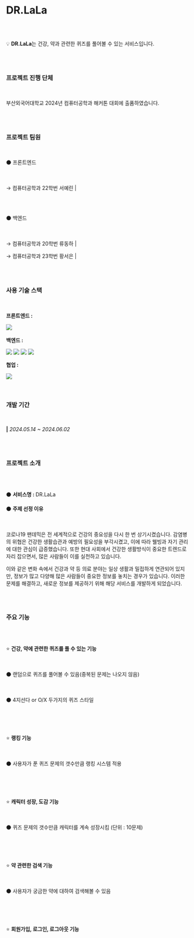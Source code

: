 <div>
    <h1>DR.LaLa</h1>
    <h6></h6>
    <br>
    <div style="border: 1px;">
        <p>💡 <b>DR.LaLa</b>는 건강, 약과 관련한 퀴즈를 풀어볼 수 있는 서비스입니다.</p>
    </div>
    <br>
    <br>
    <div>
        <h3>프로젝트 진행 단체</h3><br>
        <p>부산외국어대학교 2024년 컴퓨터공학과 해커톤 대회에 출품하였습니다.</p>
    </div>
    <br>
    <br>
    <div>
        <h3>프로젝트 팀원</h3><br>
        <p>⚫️ 프론트엔드</p><br>
        <p>→ 컴퓨터공학과 22학번 서예린 | </p><a href="https://github.com/seyerin"></a>
        <br>
        <br>
        <p>⚫️ 백엔드</p><br>
        <p>→ 컴퓨터공학과 20학번 류동하 | </p><a href="https://github.com/dongha0312"></a>
        <p>→ 컴퓨터공학과 23학번 황서은 | </p><a href="https://github.com/Hwangseoeun"></a>
    </div>
    <br>
    <br>
    <div>
        <h3>사용 기술 스택</h3><br>
        <p><b>프론트엔드 : </b></p>
        <img src="https://img.shields.io/badge/React-FFDE44?style=for-the-badge&logo=React&logoColor=white" />
        <img src="https://img.shields.io/badge/styled--components-FF4C4C?style=for-the-badge&logo=styled-components&logoColor=white" alt=""/>
        <br>
        <p><b>백엔드 : </b></p>
        <img src="https://img.shields.io/badge/Java-ED8B00?style=for-the-badge&logo=java&logoColor=white">
        <img src="https://img.shields.io/badge/SpringBoot-6DB33F?style=for-the-badge&logo=SpringBoot&logoColor=white">
        <img src="https://img.shields.io/badge/MySQL-4479A1?style=for-the-badge&logo=MySQL&logoColor=white">
        <img src="https://img.shields.io/badge/JPA(Hibernate)-59666C?style=for-the-badge&logo=hibernate&logoColor=white">
        <br>
        <p><b>협업 : </b></p>
        <img src="https://img.shields.io/badge/notion-000000?style=for-the-badge&logo=notion&logoColor=white">
    </div>
    <br>
    <br>
    <div>
        <h3>개발 기간</h3><br>
        <p><b>|</b> <i>2024.05.14 ~ 2024.06.02</i></p>
    </div>
    <br>
    <br>
    <div>
        <h3>프로젝트 소개</h3>
        <h6></h6><br>
        <div>
            <p>⚫️ <b>서비스명 : </b>DR.LaLa</p>
        </div>
        <div>
            <p>⚫️ <b>주제 선정 이유</b></p><br>
            <p>코로나19 팬데믹은 전 세계적으로 건강의 중요성을 다시 한 번 상기시켰습니다. 감염병의 위협은 건강한 생활습관과 예방의 필요성을 부각시켰고, 이에 따라 웰빙과 자기 관리에 대한 관심이 급증했습니다. 또한 현대 사회에서 건강한 생활방식이 중요한 트렌드로 자리 잡으면서, 많은 사람들이 이를 실천하고 있습니다.</p>
            <p>이와 같은 변화 속에서 건강과 약 등 의료 분야는 일상 생활과 밀접하게 연관되어 있지만, 정보가 많고 다양해 많은 사람들이 중요한 정보를 놓치는 경우가 있습니다. 이러한 문제를 해결하고, 새로운 정보를 제공하기 위해 해당 서비스를 개발하게 되었습니다.</p>
        </div>
    </div>
    <br>
    <br>
    <div>
        <h3>주요 기능</h3>
        <h6></h6><br>
        <div>
            <p>⭐️ <b>건강, 약에 관련한 퀴즈를 풀 수 있는 기능</b></p><br>
            <p>⚫️ 랜덤으로 퀴즈를 풀어볼 수 있음(중복된 문제는 나오지 않음)</p><br>
            <p>⚫️ 4지선다 or O/X 두가지의 퀴즈 스타일</p><br>
        </div>
        <br>
        <br>
        <div>
            <p>⭐️ <b>랭킹 기능</b></p><br>
            <p>⚫️ 사용자가 푼 퀴즈 문제의 갯수만큼 랭킹 시스템 적용</p><br>
        </div>
        <br>
        <br>
        <div>
            <p>⭐️ <b>캐릭터 성장, 도감 기능</b></p><br>
            <p>⚫️ 퀴즈 문제의 갯수만큼 캐릭터를 계속 성장시킴 (단위 : 10문제)</p><br>
        </div>
        <br>
        <br>
        <div>
            <p>⭐️ <b>약 관련한 검색 기능</b></p><br>
            <p>⚫️ 사용자가 궁금한 약에 대하여 검색해볼 수 있음</p><br>
        </div>
        <br>
        <br>
        <div>
            <p>⭐️ <b>회원가입, 로그인, 로그아웃 기능</b></p><br>
        </div>        
    </div>
</div>

